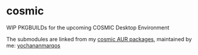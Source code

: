 # cosmic
WIP PKGBUILDs for the upcoming COSMIC Desktop Environment

The submodules are linked from my [cosmic AUR packages](https://aur.archlinux.org/packages?O=0&SeB=nd&K=cosmic&outdated=&SB=m&SO=d&PP=50&submit=Go), maintained by me: [yochananmarqos](https://aur.archlinux.org/account/yochananmarqos)
